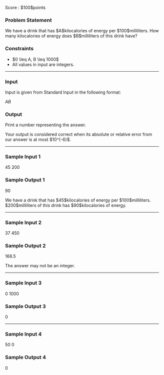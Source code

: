 
<div>

<span>

<span>

<p>
Score : $100$points
</p>

<div>

<section>

### **Problem Statement**

<p>
We have a drink that has $A$kilocalories of energy per $100$milliliters. How many kilocalories of energy does $B$milliliters of this drink have?
</p>

</section>

</div>

<div>

<section>

### **Constraints**

<ul>

<li>
$0 \leq A, B \leq 1000$
</li>

<li>
All values in input are integers.
</li>

</ul>

</section>

</div>

---

<div>

<div>

<section>

### **Input**

<p>
Input is given from Standard Input in the following format:
</p>

<div>

$A$$B$
</div>

</section>

</div>

<div>

<section>

### **Output**

<p>
Print a number representing the answer.
</p>

<p>
Your output is considered correct when its absolute or relative error from our answer is at most $10^{-6}$.
</p>

</section>

</div>

</div>

---

<div>

<section>

### **Sample Input 1**

<div>

45 200

</div>

</section>

</div>

<div>

<section>

### **Sample Output 1**

<div>

90

</div>

<p>
We have a drink that has $45$kilocalories of energy per $100$milliliters. $200$milliliters of this drink has $90$kilocalories of energy.
</p>

</section>

</div>

---

<div>

<section>

### **Sample Input 2**

<div>

37 450

</div>

</section>

</div>

<div>

<section>

### **Sample Output 2**

<div>

166.5

</div>

<p>
The answer may not be an integer.
</p>

</section>

</div>

---

<div>

<section>

### **Sample Input 3**

<div>

0 1000

</div>

</section>

</div>

<div>

<section>

### **Sample Output 3**

<div>

0

</div>

</section>

</div>

---

<div>

<section>

### **Sample Input 4**

<div>

50 0

</div>

</section>

</div>

<div>

<section>

### **Sample Output 4**

<div>

0

</div>

</section>

</div>

</span>

</span>

</div>
